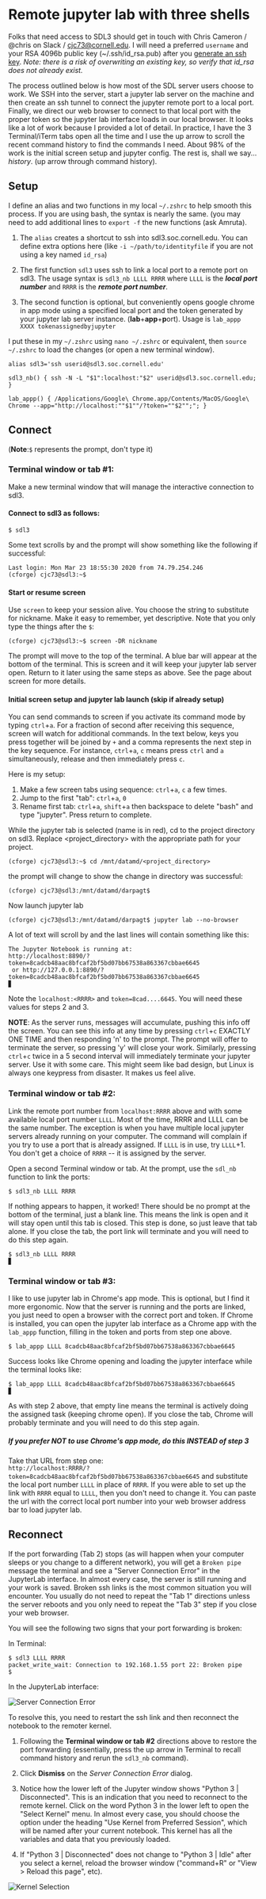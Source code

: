 # Remote jupyter lab with three shells

Folks that need access to SDL3 should get in touch with Chris Cameron / @chris on Slack /  cjc73@cornell.edu. I will need a preferred `username` and your RSA 4096b public key (~/.ssh/id_rsa.pub) after you [generate an ssh key](https://help.github.com/en/github/authenticating-to-github/generating-a-new-ssh-key-and-adding-it-to-the-ssh-agent). *Note: there is a risk of overwriting an existing key, so verify that id\_rsa does not already exist.*


The process outlined below is how most of the SDL server users choose to work. We SSH into the server, start a jupyter lab server on the machine and then create an ssh tunnel to connect the jupyter remote port to a local port. Finally, we direct our web browser to connect to that local port with the proper token so the jupyter lab interface loads in our local browser. It looks like a lot of work because I provided a lot of detail. In practice, I have the 3 Terminal/iTerm tabs open all the time and I use the up arrow to scroll the recent command history to find the commands I need. About 98% of the work is the initial screen setup and jupyter config. The rest is, shall we say... _history_. (up arrow through command history).

## Setup

I define an alias and two functions in my local `~/.zshrc` to help smooth this process. If you are using bash, the syntax is nearly the same. (you may need to add additional lines to `export -f` the new functions (ask Amruta).

1. The `alias` creates a shortcut to ssh into sdl3.soc.cornell.edu. You can define extra options here (like `-i ~/path/to/identityfile` if you are not using a key named `id_rsa`)

2. The first function `sdl3` uses ssh to link a local port to a remote port on sdl3. The usage syntax is `sdl3_nb LLLL RRRR` where `LLLL` is the **_local port number_** and `RRRR` is the **_remote port number_**.

3. The second function is optional, but conveniently opens google chrome in app mode using a specified local port and the token generated by your jupyter lab server instance. (**lab**+**app**+**p**ort). Usage is `lab_appp XXXX tokenassignedbyjupyter`


I put these in my `~/.zshrc` using `nano ~/.zshrc` or equivalent, then `source ~/.zshrc` to load the changes (or open a new terminal window). 

```
alias sdl3='ssh userid@sdl3.soc.cornell.edu'  

sdl3_nb() { ssh -N -L "$1":localhost:"$2" userid@sdl3.soc.cornell.edu; }

lab_appp() { /Applications/Google\ Chrome.app/Contents/MacOS/Google\ Chrome --app="http://localhost:""$1""/?token=""$2"";"; }
```

## Connect ##
(**Note**:`$` represents the prompt, don't type it)  

### Terminal window or tab #1:

Make a new terminal window that will manage the interactive connection to sdl3. 


#### Connect to sdl3 as follows:

```shell
$ sdl3

```

Some text scrolls by and the prompt will show something like the following if successful:    

```shell
Last login: Mon Mar 23 18:55:30 2020 from 74.79.254.246
(cforge) cjc73@sdl3:~$ 
```

#### Start or resume screen 
Use `screen` to keep your session alive. You choose the string to substitute for nickname. Make it easy to remember, yet descriptive. Note that you only type the things after the `$`:

```shell
(cforge) cjc73@sdl3:~$ screen -DR nickname
```
The prompt will move to the top of the terminal. A blue bar will appear at the bottom of the terminal. This is screen and it will keep your jupyter lab server open. Return to it later using the same steps as above. See the page about screen for more details. 

#### Initial screen setup and jupyter lab launch (skip if already setup)

You can send commands to screen if you activate its command mode by typing `ctrl`+`a`. For a fraction of second after receiving this sequence, screen will watch for additional commands. In the text below, keys you press together will be joined by `+` and a comma represents the next step in the key sequence. For instance, `ctrl`+`a`, `c` means press `ctrl` and `a` simultaneously, release and then immediately press `c`. 

Here is my setup:  

1. Make a few screen tabs using sequence: `ctrl`+`a`, `c` a few times.   
2. Jump to the first "tab": `ctrl`+`a`, `0`  
3. Rename first tab: `ctrl`+`a`, `shift`+`a` then backspace to delete "bash" and type "jupyter". Press return to complete. 

While the jupyter tab is selected (name is in red), cd to the project directory on sdl3. Replace <project_directory> with the appropriate path for your project.  
 
```shell
(cforge) cjc73@sdl3:~$ cd /mnt/datamd/<project_directory>
```

the prompt will change to show the change in directory was successful:  

```shell
(cforge) cjc73@sdl3:/mnt/datamd/darpagt$
```

Now launch jupyter lab  

```shell
(cforge) cjc73@sdl3:/mnt/datamd/darpagt$ jupyter lab --no-browser
```

A lot of text will scroll by and the last lines will contain something like this:

```shell
The Jupyter Notebook is running at:
http://localhost:8890/?token=8cadcb48aac8bfcaf2bf5bd07bb67538a863367cbbae6645
 or http://127.0.0.1:8890/?token=8cadcb48aac8bfcaf2bf5bd07bb67538a863367cbbae6645
▊
```

Note the `localhost:<RRRR>` and `token=8cad....6645`. You will need these values for steps 2 and 3. 

**NOTE**: As the server runs, messages will accumulate, pushing this info off the screen. You can see this info at any time by pressing `ctrl`+`c` EXACTLY ONE TIME and then responding 'n' to the prompt. The prompt will offer to terminate the server, so pressing 'y' will close your work. Similarly, pressing `ctrl`+`c` twice in a 5 second interval will immediately terminate your jupyter server. Use it with some care. This might seem like bad design, but Linux is always one keypress from disaster. It makes us feel alive. 



### Terminal window or tab #2:

Link the remote port number from `localhost:RRRR` above and with some available local port number `LLLL`. Most of the time, RRRR and LLLL can be the same number. The exception is when you have multiple local jupyter servers already running on your computer. The command will complain if you try to use a port that is already assigned. If `LLLL` is in use, try `LLLL`+1. You don't get a choice of `RRRR` -- it is assigned by the server. 

Open a second Terminal window or tab. At the prompt, use the `sdl_nb` function to link the ports:

```shell
$ sdl3_nb LLLL RRRR
```
If nothing appears to happen, it worked! There should be no prompt at the bottom of the terminal, just a blank line. This means the link is open and it will stay open until this tab is closed. This step is done, so just leave that tab alone. If you close the tab, the port link will terminate and you will need to do this step again. 

```shell
$ sdl3_nb LLLL RRRR
▊
```

### Terminal window or tab #3:

I like to use jupyter lab in Chrome's app mode. This is optional, but I find it more ergonomic. Now that the server is running and the ports are linked, you just need to open a browser with the correct port and token. If Chrome is installed, you can open the jupyter lab interface as a Chrome app with the `lab_appp` function, filling in the token and ports from step one above. 

```shell
$ lab_appp LLLL 8cadcb48aac8bfcaf2bf5bd07bb67538a863367cbbae6645
```

Success looks like Chrome opening and loading the jupyter interface while the terminal looks like:

```shell
$ lab_appp LLLL 8cadcb48aac8bfcaf2bf5bd07bb67538a863367cbbae6645
▊
```
As with step 2 above, that empty line means the terminal is actively doing the assigned task (keeping chrome open). If you close the tab, Chrome will probably terminate and you will need to do this step again. 

##### If you prefer NOT to use Chrome's app mode, do this INSTEAD of step 3 
Take that URL from step one:  
`http://localhost:RRRR/?token=8cadcb48aac8bfcaf2bf5bd07bb67538a863367cbbae6645` and substitute the local port number `LLLL` in place of `RRRR`. If you were able to set up the link with `RRRR` equal to `LLLL`, then you don't need to change it. You can paste the url with the correct local port number into your web browser address bar to load jupyter lab. 


## Reconnect ##

If the port forwarding (Tab 2) stops (as will happen when your computer sleeps or you change to a different network), you will get a `Broken pipe` message the terminal and see a "Server Connection Error" in the JupyterLab interface. In almost every case, the server is still running and your work is saved. Broken ssh links is the most common situation you will encounter. You usually do not need to repeat the "Tab 1" directions unless the server reboots and you only need to repeat the "Tab 3" step if you close your web browser. 

You will see the following two signs that your port forwarding is broken: 

In Terminal:

```shell
$ sdl3 LLLL RRRR
packet_write_wait: Connection to 192.168.1.55 port 22: Broken pipe
$
```

In the JupyterLab interface: 

![Server Connection Error](disconnect_message.png)

To resolve this, you need to restart the ssh link and then reconnect the notebook to the remoter kernel.  

1. Following the **Terminal window or tab #2** directions above to restore the port forwarding (essentially, press the up arrow in Terminal to recall command history and rerun the `sdl3_nb` command).

2. Click **Dismiss** on the *Server Connection Error* dialog. 

3. Notice how the lower left of the Jupyter window shows "Python 3 | Disconnected". This is an indication that you need to reconnect to the remote kernel. Click on the word Python 3 in the lower left to open the "Select Kernel" menu. In almost every case, you should choose the option under the heading "Use Kernel from Preferred Session", which will be named after your current notebook. This kernel has all the variables and data that you previously loaded.

4. If "Python 3 | Disconnected" does not change to "Python 3 | Idle" after you select a kernel, reload the browser window ("command+R" or "View > Reload this page", etc).  

![Kernel Selection](kernel_select.png)
